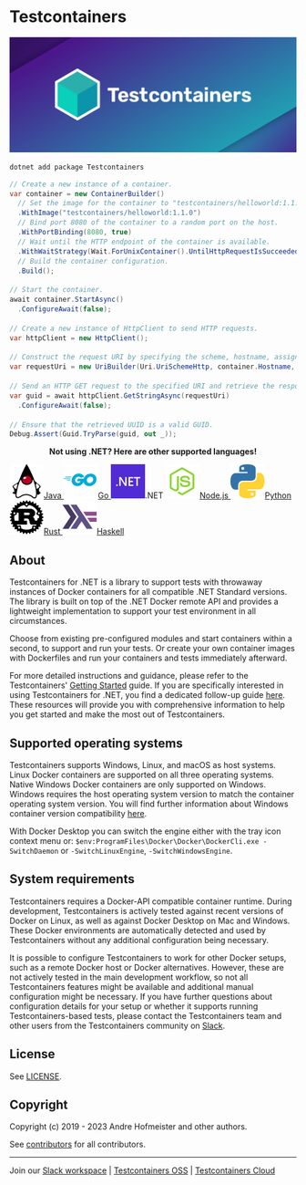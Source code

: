 # Testcontainers

![Testcontainers Banner](banner.png)

```console title="Install the NuGet dependency"
dotnet add package Testcontainers
```

```csharp title="Run the Hello World container"
// Create a new instance of a container.
var container = new ContainerBuilder()
  // Set the image for the container to "testcontainers/helloworld:1.1.0".
  .WithImage("testcontainers/helloworld:1.1.0")
  // Bind port 8080 of the container to a random port on the host.
  .WithPortBinding(8080, true)
  // Wait until the HTTP endpoint of the container is available.
  .WithWaitStrategy(Wait.ForUnixContainer().UntilHttpRequestIsSucceeded(r => r.ForPort(8080)))
  // Build the container configuration.
  .Build();

// Start the container.
await container.StartAsync()
  .ConfigureAwait(false);

// Create a new instance of HttpClient to send HTTP requests.
var httpClient = new HttpClient();

// Construct the request URI by specifying the scheme, hostname, assigned random host port, and the endpoint "uuid".
var requestUri = new UriBuilder(Uri.UriSchemeHttp, container.Hostname, container.GetMappedPublicPort(8080), "uuid").Uri;

// Send an HTTP GET request to the specified URI and retrieve the response as a string.
var guid = await httpClient.GetStringAsync(requestUri)
  .ConfigureAwait(false);

// Ensure that the retrieved UUID is a valid GUID.
Debug.Assert(Guid.TryParse(guid, out _));
```

<p style="text-align:center">
  <strong>Not using .NET? Here are other supported languages!</strong>
</p>
<div class="card-grid">
  <a class="card-grid-item" href="https://java.testcontainers.org">
    <img src="language-logos/java.svg" />Java
  </a>
  <a class="card-grid-item" href="https://golang.testcontainers.org">
    <img src="language-logos/go.svg" />Go
  </a>
  <a class="card-grid-item">
    <img src="language-logos/dotnet.svg" />.NET
  </a>
  <a class="card-grid-item" href="https://node.testcontainers.org">
    <img src="language-logos/nodejs.svg" />Node.js
  </a>
  <a class="card-grid-item" href="https://testcontainers-python.readthedocs.io/en/latest/">
    <img src="language-logos/python.svg" />Python
  </a>
  <a class="card-grid-item" href="https://docs.rs/testcontainers/latest/testcontainers/">
    <img src="language-logos/rust.svg" />Rust
  </a>
  <a class="card-grid-item" href="https://github.com/testcontainers/testcontainers-hs/">
    <img src="language-logos/haskell.svg"/>Haskell
  </a>
</div>

## About

Testcontainers for .NET is a library to support tests with throwaway instances of Docker containers for all compatible .NET Standard versions. The library is built on top of the .NET Docker remote API and provides a lightweight implementation to support your test environment in all circumstances.

Choose from existing pre-configured modules and start containers within a second, to support and run your tests. Or create your own container images with Dockerfiles and run your containers and tests immediately afterward.

For more detailed instructions and guidance, please refer to the Testcontainers' [Getting Started](https://testcontainers.com/guides/introducing-testcontainers/) guide. If you are specifically interested in using Testcontainers for .NET, you find a dedicated follow-up guide [here](https://testcontainers.com/guides/getting-started-with-testcontainers-for-dotnet/). These resources will provide you with comprehensive information to help you get started and make the most out of Testcontainers.

## Supported operating systems

Testcontainers supports Windows, Linux, and macOS as host systems. Linux Docker containers are supported on all three operating systems. Native Windows Docker containers are only supported on Windows. Windows requires the host operating system version to match the container operating system version. You will find further information about Windows container version compatibility [here][windows-container-version-compatibility].

With Docker Desktop you can switch the engine either with the tray icon context menu or: `$env:ProgramFiles\Docker\Docker\DockerCli.exe -SwitchDaemon` or `-SwitchLinuxEngine`, `-SwitchWindowsEngine`.

## System requirements

Testcontainers requires a Docker-API compatible container runtime. During development, Testcontainers is actively tested against recent versions of Docker on Linux, as well as against Docker Desktop on Mac and Windows. These Docker environments are automatically detected and used by Testcontainers without any additional configuration being necessary.

It is possible to configure Testcontainers to work for other Docker setups, such as a remote Docker host or Docker alternatives. However, these are not actively tested in the main development workflow, so not all Testcontainers features might be available and additional manual configuration might be necessary. If you have further questions about configuration details for your setup or whether it supports running Testcontainers-based tests, please contact the Testcontainers team and other users from the Testcontainers community on [Slack][slack-workspace].

## License

See [LICENSE](https://raw.githubusercontent.com/testcontainers/testcontainers-dotnet/main/LICENSE).

## Copyright

Copyright (c) 2019 - 2023 Andre Hofmeister and other authors.

See [contributors][testcontainers-dotnet-contributors] for all contributors.

----

Join our [Slack workspace][slack-workspace] | [Testcontainers OSS][testcontainers-oss] | [Testcontainers Cloud][testcontainers-cloud]

[windows-container-version-compatibility]: https://docs.microsoft.com/en-us/virtualization/windowscontainers/deploy-containers/version-compatibility
[testcontainers-dotnet-contributors]: https://github.com/testcontainers/testcontainers-dotnet/graphs/contributors/
[slack-workspace]: https://slack.testcontainers.org/
[testcontainers-oss]: https://www.testcontainers.org/
[testcontainers-cloud]: https://www.testcontainers.cloud/

